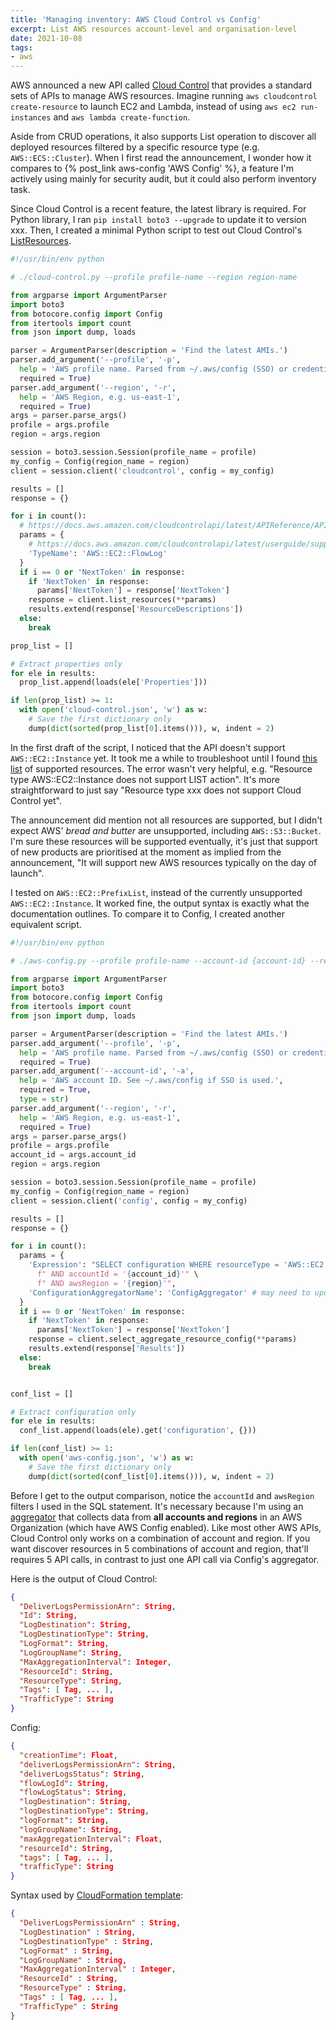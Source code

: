 ```yaml
---
title: 'Managing inventory: AWS Cloud Control vs Config'
excerpt: List AWS resources account-level and organisation-level
date: 2021-10-08
tags:
- aws
---
```


AWS announced a new API called [Cloud Control](https://aws.amazon.com/blogs/aws/announcing-aws-cloud-control-api/) that provides a standard sets of APIs to manage AWS resources. Imagine running `aws cloudcontrol create-resource` to launch EC2 and Lambda, instead of using `aws ec2 run-instances` and `aws lambda create-function`.

Aside from CRUD operations, it also supports List operation to discover all deployed resources filtered by a specific resource type (e.g. `AWS::ECS::Cluster`). When I first read the announcement, I wonder how it compares to {% post_link aws-config 'AWS Config' %}, a feature I'm actively using mainly for security audit, but it could also perform inventory task.

Since Cloud Control is a recent feature, the latest library is required. For Python library, I ran `pip install boto3 --upgrade` to update it to version xxx. Then, I created a minimal Python script to test out Cloud Control's [ListResources](https://docs.aws.amazon.com/cloudcontrolapi/latest/APIReference/API_ListResources.html).

``` py
#!/usr/bin/env python

# ./cloud-control.py --profile profile-name --region region-name

from argparse import ArgumentParser
import boto3
from botocore.config import Config
from itertools import count
from json import dump, loads

parser = ArgumentParser(description = 'Find the latest AMIs.')
parser.add_argument('--profile', '-p',
  help = 'AWS profile name. Parsed from ~/.aws/config (SSO) or credentials (API key).',
  required = True)
parser.add_argument('--region', '-r',
  help = 'AWS Region, e.g. us-east-1',
  required = True)
args = parser.parse_args()
profile = args.profile
region = args.region

session = boto3.session.Session(profile_name = profile)
my_config = Config(region_name = region)
client = session.client('cloudcontrol', config = my_config)

results = []
response = {}

for i in count():
  # https://docs.aws.amazon.com/cloudcontrolapi/latest/APIReference/API_ListResources.html
  params = {
    # https://docs.aws.amazon.com/cloudcontrolapi/latest/userguide/supported-resources.html
    'TypeName': 'AWS::EC2::FlowLog'
  }
  if i == 0 or 'NextToken' in response:
    if 'NextToken' in response:
      params['NextToken'] = response['NextToken']
    response = client.list_resources(**params)
    results.extend(response['ResourceDescriptions'])
  else:
    break

prop_list = []

# Extract properties only
for ele in results:
  prop_list.append(loads(ele['Properties']))

if len(prop_list) >= 1:
  with open('cloud-control.json', 'w') as w:
    # Save the first dictionary only
    dump(dict(sorted(prop_list[0].items())), w, indent = 2)
```

In the first draft of the script, I noticed that the API doesn't support `AWS::EC2::Instance` yet. It took me a while to troubleshoot until I found [this list](https://docs.aws.amazon.com/cloudcontrolapi/latest/userguide/supported-resources.html) of supported resources. The error wasn't very helpful, e.g. "Resource type AWS::EC2::Instance does not support LIST action". It's more straightforward to just say "Resource type xxx does not support Cloud Control yet".

The announcement did mention not all resources are supported, but I didn't expect AWS' _bread and butter_ are unsupported, including `AWS::S3::Bucket`. I'm sure these resources will be supported eventually, it's just that support of new products are prioritised at the moment as implied from the announcement, "It will support new AWS resources typically on the day of launch".

I tested on `AWS::EC2::PrefixList`, instead of the currently unsupported `AWS::EC2::Instance`. It worked fine, the output syntax is exactly what the documentation outlines. To compare it to Config, I created another equivalent script.

``` py
#!/usr/bin/env python

# ./aws-config.py --profile profile-name --account-id {account-id} --region region-name

from argparse import ArgumentParser
import boto3
from botocore.config import Config
from itertools import count
from json import dump, loads

parser = ArgumentParser(description = 'Find the latest AMIs.')
parser.add_argument('--profile', '-p',
  help = 'AWS profile name. Parsed from ~/.aws/config (SSO) or credentials (API key).',
  required = True)
parser.add_argument('--account-id', '-a',
  help = 'AWS account ID. See ~/.aws/config if SSO is used.',
  required = True,
  type = str)
parser.add_argument('--region', '-r',
  help = 'AWS Region, e.g. us-east-1',
  required = True)
args = parser.parse_args()
profile = args.profile
account_id = args.account_id
region = args.region

session = boto3.session.Session(profile_name = profile)
my_config = Config(region_name = region)
client = session.client('config', config = my_config)

results = []
response = {}

for i in count():
  params = {
    'Expression': "SELECT configuration WHERE resourceType = 'AWS::EC2::FlowLog'" \
      f" AND accountId = '{account_id}'" \
      f" AND awsRegion = '{region}'",
    'ConfigurationAggregatorName': 'ConfigAggregator' # may need to update
  }
  if i == 0 or 'NextToken' in response:
    if 'NextToken' in response:
      params['NextToken'] = response['NextToken']
    response = client.select_aggregate_resource_config(**params)
    results.extend(response['Results'])
  else:
    break


conf_list = []

# Extract configuration only
for ele in results:
  conf_list.append(loads(ele).get('configuration', {}))

if len(conf_list) >= 1:
  with open('aws-config.json', 'w') as w:
    # Save the first dictionary only
    dump(dict(sorted(conf_list[0].items())), w, indent = 2)
```

Before I get to the output comparison, notice the `accountId` and `awsRegion` filters I used in the SQL statement. It's necessary because I'm using an [aggregator](https://docs.aws.amazon.com/config/latest/developerguide/aggregate-data.html) that collects data from **all accounts and regions** in an AWS Organization (which have AWS Config enabled). Like most other AWS APIs, Cloud Control only works on a combination of account and region. If you want discover resources in 5 combinations of account and region, that'll requires 5 API calls, in contrast to just one API call via Config's aggregator.

Here is the output of Cloud Control:

``` json
{
  "DeliverLogsPermissionArn": String,
  "Id": String,
  "LogDestination": String,
  "LogDestinationType": String,
  "LogFormat": String,
  "LogGroupName": String,
  "MaxAggregationInterval": Integer,
  "ResourceId": String,
  "ResourceType": String,
  "Tags": [ Tag, ... ],
  "TrafficType": String
}
```

Config:

``` json
{
  "creationTime": Float,
  "deliverLogsPermissionArn": String,
  "deliverLogsStatus": String,
  "flowLogId": String,
  "flowLogStatus": String,
  "logDestination": String,
  "logDestinationType": String,
  "logFormat": String,
  "logGroupName": String,
  "maxAggregationInterval": Float,
  "resourceId": String,
  "tags": [ Tag, ... ],
  "trafficType": String
}
```

Syntax used by [CloudFormation template](https://docs.aws.amazon.com/AWSCloudFormation/latest/UserGuide/aws-resource-ec2-flowlog.html):

``` json
{
  "DeliverLogsPermissionArn" : String,
  "LogDestination" : String,
  "LogDestinationType" : String,
  "LogFormat" : String,
  "LogGroupName" : String,
  "MaxAggregationInterval" : Integer,
  "ResourceId" : String,
  "ResourceType" : String,
  "Tags" : [ Tag, ... ],
  "TrafficType" : String
}
```
